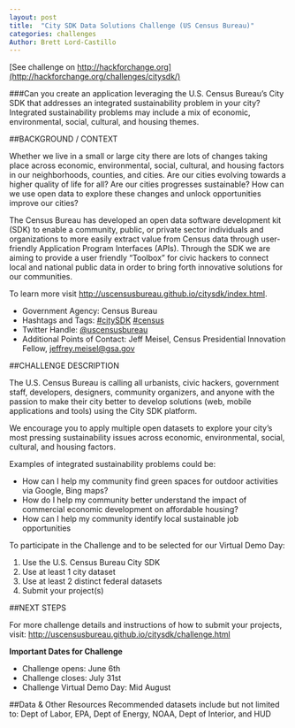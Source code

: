 ```yaml
---
layout: post
title:  "City SDK Data Solutions Challenge (US Census Bureau)"
categories: challenges
Author: Brett Lord-Castillo
---
```

[See challenge on http://hackforchange.org](http://hackforchange.org/challenges/citysdk/)  

###Can you create an application leveraging the U.S. Census Bureau’s City SDK that addresses an integrated sustainability problem in your city? Integrated sustainability problems may include a mix of economic, environmental, social, cultural, and housing themes.
  
##BACKGROUND / CONTEXT  
  
Whether we live in a small or large city there are lots of changes taking place across economic, environmental, social, cultural, and housing factors in our neighborhoods, counties, and cities. Are our cities evolving towards a higher quality of life for all? Are our cities progresses sustainable? How can we use open data to explore these changes and unlock opportunities improve our cities?

The Census Bureau has developed an open data software development kit (SDK) to enable a community, public, or private sector individuals and organizations to more easily extract value from Census data through user-friendly Application Program Interfaces (APIs). Through the SDK we are aiming to provide a user friendly “Toolbox” for civic hackers to connect local and national public data in order to bring forth innovative solutions for our communities.

To learn more visit http://uscensusbureau.github.io/citysdk/index.html.
  
* Government Agency: Census Bureau  
* Hashtags and Tags: [#citySDK](https://twitter.com/search?q=citySDK) [#census](https://twitter.com/search?q=census)  
* Twitter Handle: [@uscensusbureau](http://twitter.com/uscensusbureau)  
* Additional Points of Contact: Jeff Meisel, Census Presidential Innovation Fellow, jeffrey.meisel@gsa.gov  
  
##CHALLENGE DESCRIPTION  
  
The U.S. Census Bureau is calling all urbanists, civic hackers, government staff, developers, designers, community organizers, and anyone with the passion to make their city better to develop solutions (web, mobile applications and tools) using the City SDK platform.

We encourage you to apply multiple open datasets to explore your city’s most pressing sustainability issues across economic, environmental, social, cultural, and housing factors.

Examples of integrated sustainability problems could be:

* How can I help my community find green spaces for outdoor activities via Google, Bing maps?
* How do I help my community better understand the impact of commercial economic development on affordable housing?
* How can I help my community identify local sustainable job opportunities  
  
To participate in the Challenge and to be selected for our Virtual Demo Day:

1. Use the U.S. Census Bureau City SDK
2. Use at least 1 city dataset
3. Use at least 2 distinct federal datasets
4. Submit your project(s)  

##NEXT STEPS  
  
For more challenge details and instructions of how to submit your projects, visit: http://uscensusbureau.github.io/citysdk/challenge.html  
  
**Important Dates for Challenge**  
  
* Challenge opens: June 6th
* Challenge closes: July 31st
* Challenge Virtual Demo Day: Mid August
  
##Data & Other Resources
Recommended datasets include but not limited to: Dept of Labor, EPA, Dept of Energy, NOAA, Dept of Interior, and HUD
